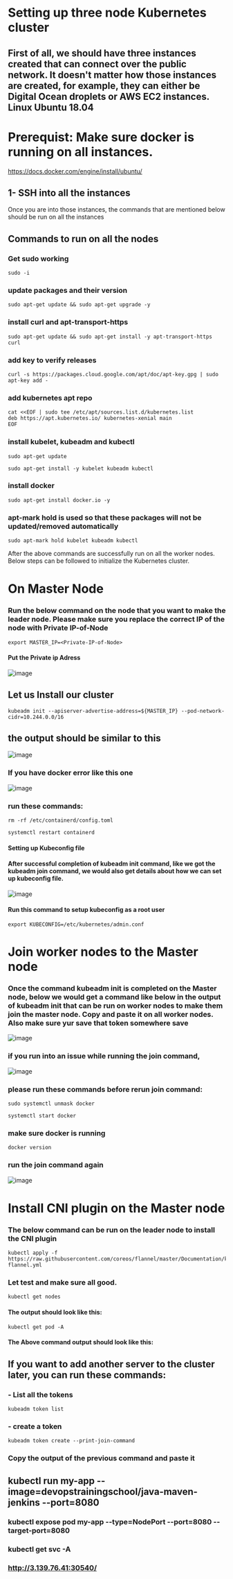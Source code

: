 # Setting up three node Kubernetes cluster
## First of all, we should have three instances created that can connect over the public network. It doesn't matter how those instances are created, for example, they can either be Digital Ocean droplets or AWS EC2 instances. Linux Ubuntu 18.04
# Prerequist: Make sure docker is running on all instances.
https://docs.docker.com/engine/install/ubuntu/
## 1- SSH into all the instances
Once you are into those instances, the commands that are mentioned below should be run on all the instances

## Commands to run on all the nodes
### Get sudo working
```
sudo -i
```
### update packages and their version
```
sudo apt-get update && sudo apt-get upgrade -y
```

### install curl and apt-transport-https
```
sudo apt-get update && sudo apt-get install -y apt-transport-https curl
```

### add key to verify releases

```
curl -s https://packages.cloud.google.com/apt/doc/apt-key.gpg | sudo apt-key add -
```

### add kubernetes apt repo
```
cat <<EOF | sudo tee /etc/apt/sources.list.d/kubernetes.list
deb https://apt.kubernetes.io/ kubernetes-xenial main
EOF
```

### install kubelet, kubeadm and kubectl
```
sudo apt-get update
```
```
sudo apt-get install -y kubelet kubeadm kubectl
```

### install docker
```
sudo apt-get install docker.io -y
```

### apt-mark hold is used so that these packages will not be updated/removed automatically
```
sudo apt-mark hold kubelet kubeadm kubectl
```
After the above commands are successfully run on all the worker nodes. Below steps can be followed to initialize the Kubernetes cluster.

# On Master Node
### Run the below command on the node that you want to make the leader node. Please make sure you replace the correct IP of the node with Private IP-of-Node
```
export MASTER_IP=<Private-IP-of-Node>
```
#### Put the Private ip Adress
![image](https://user-images.githubusercontent.com/107158398/180680492-c353019b-d75a-4518-9e64-9914e3471563.png)

## Let us Install our cluster
```
kubeadm init --apiserver-advertise-address=${MASTER_IP} --pod-network-cidr=10.244.0.0/16
```
## the output should be similar to this
![image](https://user-images.githubusercontent.com/107158398/180681465-c0013222-a2e0-4594-b8ff-78243b22d7a2.png)
### If you have docker error like this one
![image](https://user-images.githubusercontent.com/107158398/180901753-dca22550-2a72-4223-87ff-8f97fafa08c3.png)
### run these commands:
```
rm -rf /etc/containerd/config.toml
```
```
systemctl restart containerd
```

#### Setting up Kubeconfig file
#### After successful completion of kubeadm init command, like we got the kubeadm join command, we would also get details about how we can set up kubeconfig file.
![image](https://user-images.githubusercontent.com/107158398/180835327-eb520b39-4df1-4754-92b6-53f3790694c7.png)
#### Run this command to setup kubeconfig as a root user
```
export KUBECONFIG=/etc/kubernetes/admin.conf
 ```
# Join worker nodes to the Master node
### Once the command kubeadm init is completed on the Master node, below we would get a command like below in the output of kubeadm init that can be run on worker nodes to make them join the master node. Copy and paste it on all worker nodes. Also make sure yur save that token somewhere save

![image](https://user-images.githubusercontent.com/107158398/180681523-06a01af8-0ad9-43bf-93b9-89f4bf2c6291.png)
### if you run into an issue while running the join command,
![image](https://user-images.githubusercontent.com/107158398/180902268-71bf3b06-c5aa-494b-a558-1dc9a8fa5306.png)

### please run these commands before rerun join command:
```
sudo systemctl unmask docker
```
```
systemctl start docker
```
### make sure docker is running 
```
docker version
```
### run the join command again
![image](https://user-images.githubusercontent.com/107158398/180681523-06a01af8-0ad9-43bf-93b9-89f4bf2c6291.png)



# Install CNI plugin on the Master node
### The below command can be run on the leader node to install the CNI plugin
```
kubectl apply -f https://raw.githubusercontent.com/coreos/flannel/master/Documentation/kube-flannel.yml
```
### Let test and make sure all good.
```
kubectl get nodes
```
#### The output should look like this:

```
kubectl get pod -A
```
#### The Above command output should look like this:




## If you want to add another server to the cluster later, you can run these commands:
### - List all the tokens
```
kubeadm token list
```
### - create a token
```
kubeadm token create --print-join-command
```
### Copy the output of the previous command and paste it



## kubectl run my-app --image=devopstrainingschool/java-maven-jenkins --port=8080
### kubectl expose pod my-app --type=NodePort --port=8080 --target-port=8080
### kubectl get svc -A
### http://3.139.76.41:30540/



